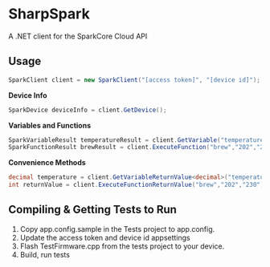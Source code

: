 SharpSpark
==========

A .NET client for the SparkCore Cloud API


Usage
-----
```csharp
SparkClient client = new SparkClient("[access token]", "[device id]");
```

**Device Info**
```csharp
SparkDevice deviceInfo = client.GetDevice();
```

**Variables and Functions**
```csharp
SparkVariableResult temperatureResult = client.GetVariable("temperature");
SparkFunctionResult brewResult = client.ExecuteFunction("brew","202","230");
```

**Convenience Methods**
```csharp
decimal temperature = client.GetVariableReturnValue<decimal>("temperature");
int returnValue = client.ExecuteFunctionReturnValue("brew","202","230");
```

Compiling & Getting Tests to Run
---------

1. Copy app.config.sample in the Tests project to app.config.
2. Update the access token and device id appsettings
3. Flash TestFirmware.cpp from the tests project to your device.
4. Build, run tests
